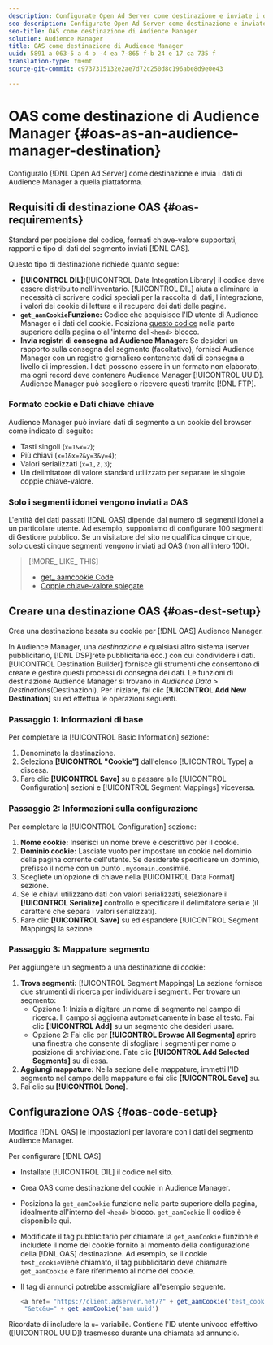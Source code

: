 ```yaml
---
description: Configurate Open Ad Server come destinazione e inviate i dati di Audience Manager a tale piattaforma.
seo-description: Configurate Open Ad Server come destinazione e inviate i dati di Audience Manager a tale piattaforma.
seo-title: OAS come destinazione di Audience Manager
solution: Audience Manager
title: OAS come destinazione di Audience Manager
uuid: 5891 a 063-5 a 4 b -4 ea 7-865 f-b 24 e 17 ca 735 f
translation-type: tm+mt
source-git-commit: c9737315132e2ae7d72c250d8c196abe8d9e0e43

---
```



# OAS come destinazione di Audience Manager {#oas-as-an-audience-manager-destination}

Configuralo [!DNL Open Ad Server] come destinazione e invia i dati di Audience Manager a quella piattaforma.

## Requisiti di destinazione OAS {#oas-requirements}

Standard per posizione del codice, formati chiave-valore supportati, rapporti e tipo di dati del segmento inviati [!DNL OAS].

<!-- aam-oas-requirements.xml -->

Questo tipo di destinazione richiede quanto segue:

* **[!UICONTROL DIL]:**[!UICONTROL Data Integration Library] il codice deve essere distribuito nell&#39;inventario. [!UICONTROL DIL] aiuta a eliminare la necessità di scrivere codici speciali per la raccolta di dati, l&#39;integrazione, i valori dei cookie di lettura e il recupero dei dati delle pagine.
* **`get_aamCookie`Funzione:** Codice che acquisisce l&#39;ID utente di Audience Manager e i dati del cookie. Posiziona [questo codice](../../features/destinations/get-aam-cookie-code.md) nella parte superiore della pagina o all&#39;interno del `<head>` blocco.
* **Invia registri di consegna ad Audience Manager:** Se desideri un rapporto sulla consegna del segmento (facoltativo), fornisci Audience Manager con un registro giornaliero contenente dati di consegna a livello di impression. I dati possono essere in un formato non elaborato, ma ogni record deve contenere Audience Manager [!UICONTROL UUID]. Audience Manager può scegliere o ricevere questi tramite [!DNL FTP].

### Formato cookie e Dati chiave chiave

Audience Manager può inviare dati di segmento a un cookie del browser come indicato di seguito:

* Tasti singoli (`x=1&x=2`);
* Più chiavi (`x=1&x=2&y=3&y=4`);
* Valori serializzati (`x=1,2,3`);
* Un delimitatore di valore standard utilizzato per separare le singole coppie chiave-valore.

### Solo i segmenti idonei vengono inviati a OAS

L&#39;entità dei dati passati [!DNL OAS] dipende dal numero di segmenti idonei a un particolare utente. Ad esempio, supponiamo di configurare 100 segmenti di Gestione pubblico. Se un visitatore del sito ne qualifica cinque cinque, solo questi cinque segmenti vengono inviati ad OAS (non all&#39;intero 100).

>[!MORE_ LIKE_ THIS]
>
>* [get_ aamcookie Code](../../features/destinations/get-aam-cookie-code.md)
>* [Coppie chiave-valore spiegate](../../reference/key-value-pairs-explained.md)


## Creare una destinazione OAS {#oas-dest-setup}

Crea una destinazione basata su cookie per [!DNL OAS] Audience Manager.

<!-- aam-oas-destination-setup.xml -->

In Audience Manager, una *destinazione* è qualsiasi altro sistema (server pubblicitario, [!DNL DSP]rete pubblicitaria ecc.) con cui condividere i dati. [!UICONTROL Destination Builder] fornisce gli strumenti che consentono di creare e gestire questi processi di consegna dei dati. Le funzioni di destinazione Audience Manager si trovano in *Audience Data &gt; Destinations*(Destinazioni). Per iniziare, fai clic **[!UICONTROL Add New Destination]** su ed effettua le operazioni seguenti.

### Passaggio 1: Informazioni di base

Per completare la [!UICONTROL Basic Information] sezione:

1. Denominate la destinazione.
1. Seleziona **[!UICONTROL "Cookie"]** dall&#39;elenco [!UICONTROL Type] a discesa.
1. Fare clic **[!UICONTROL Save]** su e passare alle [!UICONTROL Configuration] sezioni e [!UICONTROL Segment Mappings] viceversa.

### Passaggio 2: Informazioni sulla configurazione

Per completare la [!UICONTROL Configuration] sezione:

1. **Nome cookie:** Inserisci un nome breve e descrittivo per il cookie.
1. **Dominio cookie:** Lasciate vuoto per impostare un cookie nel dominio della pagina corrente dell&#39;utente. Se desiderate specificare un dominio, prefisso il nome con un punto `.mydomain.com`simile.
1. Scegliete un&#39;opzione di chiave nella [!UICONTROL Data Format] sezione.
1. Se le chiavi utilizzano dati con valori serializzati, selezionare il **[!UICONTROL Serialize]** controllo e specificare il delimitatore seriale (il carattere che separa i valori serializzati).
1. Fare clic **[!UICONTROL Save]** su ed espandere [!UICONTROL Segment Mappings] la sezione.

### Passaggio 3: Mappature segmento

Per aggiungere un segmento a una destinazione di cookie:

1. **Trova segmenti:** [!UICONTROL Segment Mappings] La sezione fornisce due strumenti di ricerca per individuare i segmenti. Per trovare un segmento:
   * Opzione 1: Inizia a digitare un nome di segmento nel campo di ricerca. Il campo si aggiorna automaticamente in base al testo. Fai clic **[!UICONTROL Add]** su un segmento che desideri usare.
   * Opzione 2: Fai clic per **[!UICONTROL Browse All Segments]** aprire una finestra che consente di sfogliare i segmenti per nome o posizione di archiviazione. Fate clic **[!UICONTROL Add Selected Segments]** su di essa.
1. **Aggiungi mappature:** Nella sezione delle mappature, immetti l&#39;ID segmento nel campo delle mappature e fai clic **[!UICONTROL Save]** su.
1. Fai clic su **[!UICONTROL Done]**.

## Configurazione OAS {#oas-code-setup}

Modifica [!DNL OAS] le impostazioni per lavorare con i dati del segmento Audience Manager.

<!-- aam-oas-code.xml -->

Per configurare [!DNL OAS]

* Installate [!UICONTROL DIL] il codice nel sito.
* Crea OAS come destinazione del cookie in Audience Manager.
* Posiziona la `get_aamCookie` funzione nella parte superiore della pagina, idealmente all&#39;interno del `<head>` blocco. `get_aamCookie` Il codice è disponibile [](../../features/destinations/get-aam-cookie-code.md)qui.
* Modificate il tag pubblicitario per chiamare la `get_aamCookie` funzione e includete il nome del cookie fornito al momento della configurazione della [!DNL OAS] destinazione. Ad esempio, se il cookie `test_cookie`viene chiamato, il tag pubblicitario deve chiamare `get_aamCookie` e fare riferimento al nome del cookie.
* Il tag di annunci potrebbe assomigliare all&#39;esempio seguente.

   ```js
   <a href= "https://client.adserver.net/?" + get_aamCookie('test_cookie') +
    "&etc&u=" + get_aamCookie('aam_uuid')
   ```

Ricordate di includere la `u=` variabile. Contiene l&#39;ID utente univoco effettivo ([!UICONTROL UUID]) trasmesso durante una chiamata ad annuncio.
